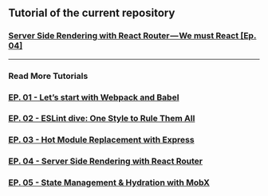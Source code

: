 ## Tutorial of the current repository

### [Server Side Rendering with React Router — We must React [Ep. 04]](https://medium.com/@foxhound87/server-side-rendering-with-react-router-we-must-react-ep-04-ad03b6b9e05d)


---

### Read More Tutorials

### [EP. 01 - Let’s start with Webpack and Babel](https://medium.com/@foxhound87/lets-start-with-webpack-and-babel-we-must-react-ep-01-5013c70b78c9)


### [ EP. 02 - ESLint dive: One Style to Rule Them All](https://medium.com/@foxhound87/eslint-dive-one-style-to-rule-them-all-we-must-react-ep-02-4c5d2038a3db)

### [ EP. 03 - Hot Module Replacement with Express](https://medium.com/@foxhound87/hot-module-replacement-with-express-we-must-react-ep-03-dd804bb1d9ad)

### [ EP. 04 - Server Side Rendering with React Router](https://medium.com/@foxhound87/server-side-rendering-with-react-router-we-must-react-ep-04-ad03b6b9e05d)

### [ EP. 05 - State Management & Hydration with MobX](https://medium.com/@foxhound87/state-management-hydration-with-mobx-we-must-react-ep-05-1922a72453c6)
